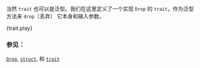 当然 `trait` 也可以是泛型。我们在这里定义了一个实现 `Drop` 的 `trait`，作为泛型方法来 `drop`（丢弃） 它本身和输入参数。

{trait.play}

### 参见：

[`Drop`][Drop], [`struct`][structs], 和 [`trait`][traits]

[Drop]: http://doc.rust-lang.org/std/ops/trait.Drop.html
[structs]: ../custom_types/structs.html
[traits]: ../trait.html
